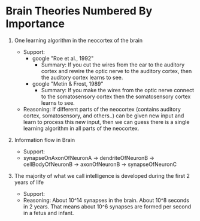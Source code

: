 Brain Theories Numbered By Importance
=====================================
1. One learning algorithm in the neocortex of the brain
   - Support: 
     + google "Roe et al., 1992"
       - Summary: If you cut the wires from the ear to the auditory cortex and rewire the optic nerve to the
       auditory cortex, then the auditory cortex learns to see. 
     + google "Metin & Frost, 1989"
       - Summary: If you make the wires from the optic nerve connect to the somatosensory cortex then the 
       somatosensory cortex learns to see.
   - Reasoning: If different parts of the neocortex (contains auditory cortex, somatosensory, and others..)
   can be given new input and learn to process this new input, then we can guess there is a single learning 
   algorithm in all parts of the neocortex.

2. Information flow in Brain
   - Support:
   - synapseOnAxonOfNeuronA -> dendriteOfNeuronB -> cellBodyOfNeuronB -> axonOfNeuronB -> synapseOfNeuronC

2. The majority of what we call intelligence is developed during the first 2 years of life
   - Support: 
   - Reasoning: About 10^14 synapses in the brain. About 10^8 seconds in 2 years. That means about 10^6 synapses are formed
     per second in a fetus and infant.